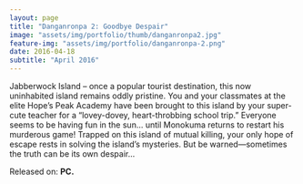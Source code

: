 ```yaml
---
layout: page
title: "Danganronpa 2: Goodbye Despair"
image: "assets/img/portfolio/thumb/danganronpa2.jpg"
feature-img: "assets/img/portfolio/danganronpa-2.png"
date: 2016-04-18
subtitle: "April 2016"
---
```


Jabberwock Island – once a popular tourist destination, this now uninhabited island remains oddly pristine.
You and your classmates at the elite Hope’s Peak Academy have been brought to this island by your super-cute teacher for a “lovey-dovey, heart-throbbing school trip.”
Everyone seems to be having fun in the sun... until Monokuma returns to restart his murderous game! Trapped on this island of mutual killing, your only hope of escape rests in solving the island’s mysteries.
But be warned—sometimes the truth can be its own despair...

Released on: **PC.**
